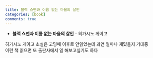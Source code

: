 ```yaml
---
title: 블랙 쇼맨과 이름 없는 마을의 살인
categories: [book]
comments: true
---
```

+ **블랙 쇼맨과 이름 없는 마을의 살인** - 히가시노 게이고   
   
히가시노 게이고 소설은 고딩때 이후로 안읽었는데 과연 얼마나 재밌을지 기대중   
이런 책 읽으면 또 출판사에서 일 해보고싶기도 하다   
